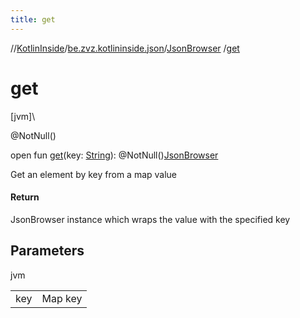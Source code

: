```yaml
---
title: get
---
```

//[KotlinInside](../../../index.html)/[be.zvz.kotlininside.json](../index.html)/[JsonBrowser](index.html)
/[get](get.html)

# get

[jvm]\

@NotNull()

open fun [get](get.html)(key: [String](https://docs.oracle.com/javase/7/docs/api/java/lang/String.html)):
@NotNull()[JsonBrowser](index.html)

Get an element by key from a map value

#### Return

JsonBrowser instance which wraps the value with the specified key

## Parameters

jvm

| | |
|---|---|
| key | Map key |




